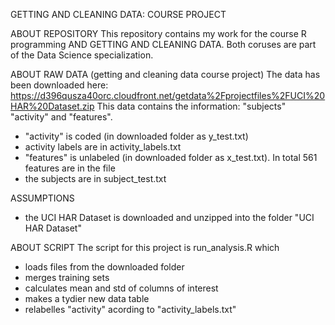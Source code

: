 GETTING AND CLEANING DATA: COURSE PROJECT

ABOUT REPOSITORY
This repository contains my work for the course R programming AND GETTING AND CLEANING DATA. Both coruses are part of the Data Science specialization.  

ABOUT RAW DATA (getting and cleaning data course project)
The data has been downloaded here:
https://d396qusza40orc.cloudfront.net/getdata%2Fprojectfiles%2FUCI%20HAR%20Dataset.zip
This data contains the information: "subjects" "activity" and "features". 
- "activity" is coded (in downloaded folder as y_test.txt)
-  activity labels are in activity_labels.txt
- "features" is unlabeled (in downloaded folder as x_test.txt). In total 561 features are in the file
- the subjects are in subject_test.txt

ASSUMPTIONS
- the UCI HAR Dataset is downloaded and unzipped into the folder "UCI HAR Dataset"

ABOUT SCRIPT
The script for this project is run_analysis.R which
- loads files from the downloaded folder
- merges training sets
- calculates mean and std of columns of interest
- makes a tydier new data table
- relabelles "activity" acording to "activity_labels.txt"

